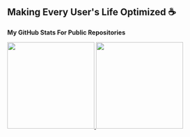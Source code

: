 Making Every User's Life Optimized :coffee:
-------------------------------------------

<!--
**mrhdias/mrhdias** is a ✨ _special_ ✨ repository because its `README.md` (this file) appears on your GitHub profile.

Here are some ideas to get you started:

- 🔭 I’m currently working on ...
- 🌱 I’m currently learning ...
- 👯 I’m looking to collaborate on ...
- 🤔 I’m looking for help with ...
- 💬 Ask me about ...
- 📫 How to reach me: ...
- 😄 Pronouns: ...
- ⚡ Fun fact: ...
-->

<b>My GitHub Stats For Public Repositories</b>
  
<a href="https://github.com/mrhdias">
<picture>
<source 
  srcset="https://github-readme-stats.vercel.app/api?username=mrhdias&show_icons=true&include_all_commits=true&count_private=true&theme=dark"
  media="(prefers-color-scheme: dark)"
/>
<source
  srcset="https://github-readme-stats.vercel.app/api?username=mrhdias&show_icons=true&include_all_commits=true&count_private=true"
  media="(prefers-color-scheme: light), (prefers-color-scheme: no-preference)"
/>
<img height="200em" src="https://github-readme-stats.vercel.app/api?username=mrhdias&show_icons=true&include_all_commits=true&count_private=true" />
</picture>
</a>
<a href="https://github.com/mrhdias">
<picture>
<source 
  srcset="https://github-readme-stats.vercel.app/api/top-langs/?username=mrhdias&layout=compact&langs_count=10&theme=dark"
  media="(prefers-color-scheme: dark)"
/>
<source
  srcset="https://github-readme-stats.vercel.app/api/top-langs/?username=mrhdias&layout=compact&langs_count=10"
  media="(prefers-color-scheme: light), (prefers-color-scheme: no-preference)"
/>
<img height="200em" src="https://github-readme-stats.vercel.app/api/top-langs/?username=mrhdias&layout=compact&langs_count=10" />
</picture>
</a>
